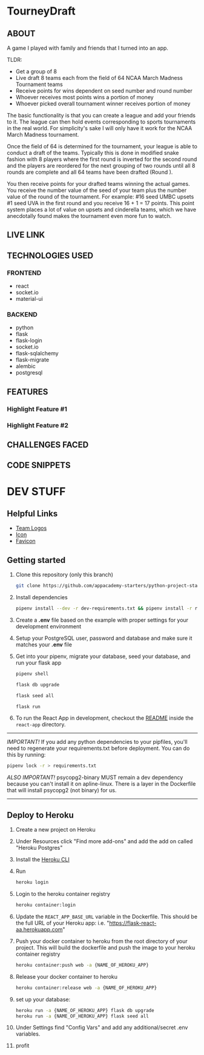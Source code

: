 # TourneyDraft

## ABOUT
A game I played with family and friends that I turned into an app.

TLDR:
- Get a group of 8
- Live draft 8 teams each from the field of 64 NCAA March Madness Tournament teams
- Receive points for wins dependent on seed number and round number
- Whoever receives most points wins a portion of money
- Whoever picked overall tournament winner receives portion of money

The basic functionality is that you can create a league and add your friends to it. The league can then hold events corresponding to sports tournaments in the real world. For simplicity's sake I will only have it work for the NCAA March Madness tournament.

Once the field of 64 is determined for the tournament, your league is able to conduct a draft of the teams.
Typically this is done in modified snake fashion with 8 players where the first round is inverted for the second round and the players are reordered for the next grouping of two rounds until all 8 rounds are complete and all 64 teams have been drafted (Round ).

You then receive points for your drafted teams winning the actual games.
You receive the number value of the seed of your team plus the number value of the round of the tournament.
For example: #16 seed UMBC upsets #1 seed UVA in the first round and you receive 16 + 1 = 17 points.
This point system places a lot of value on upsets and cinderella teams, which we have anecdotally found makes the tournament even more fun to watch.

## LIVE LINK

## TECHNOLOGIES USED

### FRONTEND
  - react
  - socket.io
  - material-ui

### BACKEND
  - python
  - flask
  - flask-login
  - socket.io
  - flask-sqlalchemy
  - flask-migrate
  - alembic
  - postgresql

## FEATURES

### Highlight Feature #1
### Highlight Feature #2

## CHALLENGES FACED

## CODE SNIPPETS

# DEV STUFF

## Helpful Links
- [Team Logos](https://www.sportslogos.net/leagues/list_by_category/14/American_Colleges_-_NCAA/logos/)
- [Icon](https://www.flaticon.com/free-icon/basketball-game_77307?term=basketball&page=1&position=46&related_item_id=77307)
- [Favicon](https://favicon.io/emoji-favicons/basketball/)

## Getting started

1. Clone this repository (only this branch)

   ```bash
   git clone https://github.com/appacademy-starters/python-project-starter.git
   ```

2. Install dependencies

      ```bash
      pipenv install --dev -r dev-requirements.txt && pipenv install -r requirements.txt
      ```

3. Create a **.env** file based on the example with proper settings for your
   development environment
4. Setup your PostgreSQL user, password and database and make sure it matches your **.env** file

5. Get into your pipenv, migrate your database, seed your database, and run your flask app

   ```bash
   pipenv shell
   ```

   ```bash
   flask db upgrade
   ```

   ```bash
   flask seed all
   ```

   ```bash
   flask run
   ```

6. To run the React App in development, checkout the [README](./react-app/README.md) inside the `react-app` directory.

***
*IMPORTANT!*
   If you add any python dependencies to your pipfiles, you'll need to regenerate your requirements.txt before deployment.
   You can do this by running:

   ```bash
   pipenv lock -r > requirements.txt
   ```

*ALSO IMPORTANT!*
   psycopg2-binary MUST remain a dev dependency because you can't install it on apline-linux.
   There is a layer in the Dockerfile that will install psycopg2 (not binary) for us.
***

## Deploy to Heroku

1. Create a new project on Heroku
2. Under Resources click "Find more add-ons" and add the add on called "Heroku Postgres"
3. Install the [Heroku CLI](https://devcenter.heroku.com/articles/heroku-command-line)
4. Run

   ```bash
   heroku login
   ```

5. Login to the heroku container registry

   ```bash
   heroku container:login
   ```

6. Update the `REACT_APP_BASE_URL` variable in the Dockerfile.
   This should be the full URL of your Heroku app: i.e. "https://flask-react-aa.herokuapp.com"
7. Push your docker container to heroku from the root directory of your project.
   This will build the dockerfile and push the image to your heroku container registry

   ```bash
   heroku container:push web -a {NAME_OF_HEROKU_APP}
   ```

8. Release your docker container to heroku

   ```bash
   heroku container:release web -a {NAME_OF_HEROKU_APP}
   ```

9. set up your database:

   ```bash
   heroku run -a {NAME_OF_HEROKU_APP} flask db upgrade
   heroku run -a {NAME_OF_HEROKU_APP} flask seed all
   ```

10. Under Settings find "Config Vars" and add any additional/secret .env variables.

11. profit
